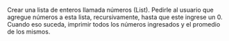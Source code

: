 Crear una lista de enteros llamada números (List<Integer>). Pedirle al usuario que agregue números a esta lista, recursivamente, hasta que este ingrese un 0. Cuando eso suceda, imprimir todos los números ingresados y el promedio de los mismos.